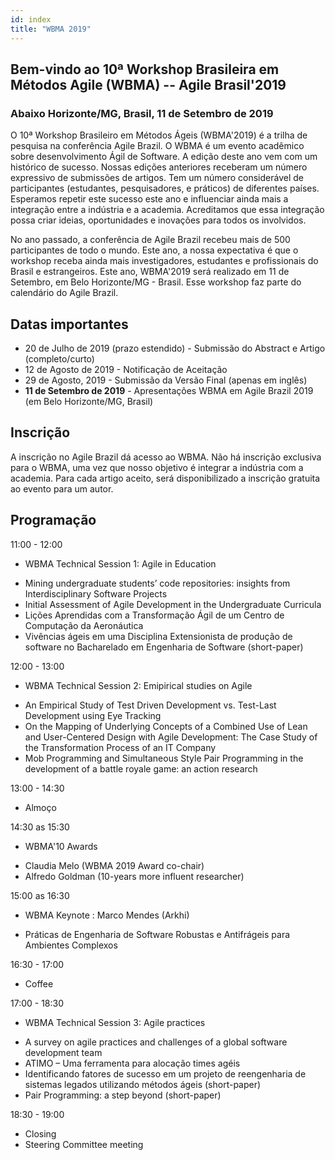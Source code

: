 ```yaml
---
id: index
title: "WBMA 2019"
---
```


## Bem-vindo ao 10ª Workshop Brasileira em Métodos Agile (WBMA) -- Agile Brasil'2019

### Abaixo Horizonte/MG, Brasil, 11 de Setembro de 2019

O 10ª Workshop Brasileiro em Métodos Ágeis (WBMA'2019) é a trilha de pesquisa na conferência Agile Brazil. O WBMA é um evento acadêmico sobre desenvolvimento Ágil de Software. A edição deste ano vem com um histórico de sucesso. Nossas edições anteriores receberam um número expressivo de submissões de artigos. Tem um número considerável de participantes (estudantes, pesquisadores, e práticos) de diferentes países. Esperamos repetir este sucesso este ano e influenciar ainda mais a integração entre a indústria e a academia. Acreditamos que essa integração possa criar ideias, oportunidades e inovações para todos os involvidos.

No ano passado, a conferência de Agile Brazil recebeu mais de 500 participantes de todo o mundo. Este ano, a nossa expectativa é que o workshop receba ainda mais investigadores, estudantes e profissionais do Brasil e estrangeiros. Este ano, WBMA'2019 será realizado em 11 de Setembro, em Belo Horizonte/MG - Brasil. Esse workshop faz parte do calendário do Agile Brazil.

## Datas importantes

- 20 de Julho de 2019 (prazo estendido) - Submissão do Abstract e Artigo (completo/curto) 
- 12 de Agosto de 2019 - Notificação de Aceitação
- 29 de Agosto, 2019 - Submissão da Versão Final (apenas em inglês)
- **11 de Setembro de 2019** - Apresentações WBMA em Agile Brazil 2019 (em Belo Horizonte/MG, Brasil)

## Inscrição

A inscrição no Agile Brazil dá acesso ao WBMA. Não há inscrição exclusiva para o WBMA, uma vez que nosso objetivo é integrar a indústria com a academia. Para cada artigo aceito, será disponibilizado a inscrição gratuita ao evento para um autor.


## Programação

11:00 - 12:00
* WBMA Technical Session 1: Agile in Education

- Mining undergraduate students’ code repositories: insights from Interdisciplinary Software Projects
- Initial Assessment of Agile Development in the Undergraduate Curricula
- Lições Aprendidas com a Transformação Ágil de um Centro de Computação da Aeronáutica
- Vivências ágeis em uma Disciplina Extensionista de produção de software no Bacharelado em Engenharia de Software (short-paper)

12:00 - 13:00
* WBMA Technical Session 2: Emipirical studies on Agile

- An Empirical Study of Test Driven Development vs. Test-Last Development using Eye Tracking
- On the Mapping of Underlying Concepts of a Combined Use of Lean and User-Centered Design with Agile Development: The Case Study of the Transformation Process of an IT Company
- Mob Programming and Simultaneous Style Pair Programming in the development of a battle royale game: an action research

13:00 - 14:30
* Almoço

14:30 as 15:30 
* WBMA'10 Awards

- Claudia Melo (WBMA 2019 Award co-chair)
- Alfredo Goldman (10-years more influent researcher)

15:00 as 16:30
* WBMA Keynote : Marco Mendes (Arkhi)

- Práticas de Engenharia de Software Robustas e Antifrágeis para Ambientes Complexos

16:30 - 17:00
* Coffee

17:00 - 18:30
* WBMA Technical Session 3: Agile practices

- A survey on agile practices and challenges of a global software development team
- ATIMO – Uma ferramenta para alocação times agéis
- Identificando fatores de sucesso em um projeto de reengenharia de sistemas legados utilizando métodos ágeis (short-paper)
- Pair Programming: a step beyond (short-paper)

18:30 - 19:00
- Closing 
- Steering Committee meeting
